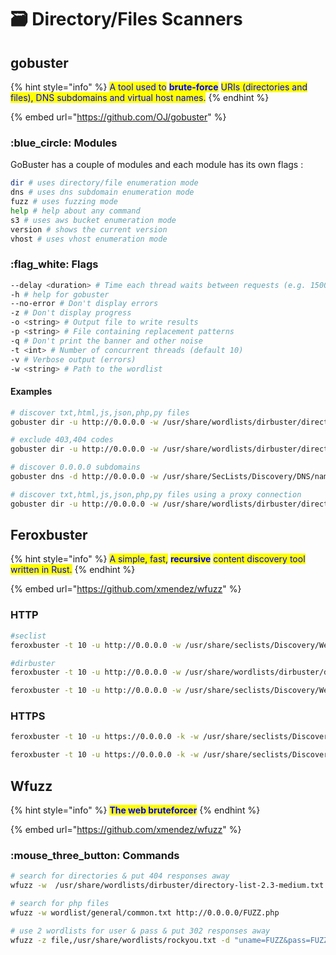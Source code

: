 # 🗃 Directory/Files Scanners

## gobuster

{% hint style="info" %}
<mark style="color:blue;">A tool used to</mark> <mark style="color:blue;"></mark><mark style="color:blue;">**brute-force**</mark> <mark style="color:blue;"></mark><mark style="color:blue;">URIs (directories and files), DNS subdomains and virtual host names.</mark>
{% endhint %}

{% embed url="https://github.com/OJ/gobuster" %}

### :blue\_circle: Modules

GoBuster has a couple of modules and each module has its own flags :

```bash
dir # uses directory/file enumeration mode
dns # uses dns subdomain enumeration mode
fuzz # uses fuzzing mode
help # help about any command
s3 # uses aws bucket enumeration mode
version # shows the current version
vhost # uses vhost enumeration mode
```

### :flag\_white: Flags

```bash
--delay <duration> # Time each thread waits between requests (e.g. 1500ms)
-h # help for gobuster
--no-error # Don't display errors
-z # Don't display progress
-o <string> # Output file to write results
-p <string> # File containing replacement patterns
-q # Don't print the banner and other noise
-t <int> # Number of concurrent threads (default 10)
-v # Verbose output (errors)
-w <string> # Path to the wordlist
```

#### Examples

```bash
# discover txt,html,js,json,php,py files
gobuster dir -u http://0.0.0.0 -w /usr/share/wordlists/dirbuster/directory-list-2.3-medium.txt -x txt,html,js,json,php,py

# exclude 403,404 codes
gobuster dir -u http://0.0.0.0 -w /usr/share/wordlists/dirbuster/directory-list-2.3-medium.txt -b 403 404

# discover 0.0.0.0 subdomains 
gobuster dns -d http://0.0.0.0 -w /usr/share/SecLists/Discovery/DNS/namelist.txt

# discover txt,html,js,json,php,py files using a proxy connection
gobuster dir -u http://0.0.0.0 -w /usr/share/wordlists/dirbuster/directory-list-2.3-medium.txt -x txt,html,js,json,php,py --proxy http://127.0.0.1:8081
```



## Feroxbuster

{% hint style="info" %}
<mark style="color:blue;">A simple, fast,</mark> <mark style="color:blue;"></mark><mark style="color:blue;">**recursive**</mark> <mark style="color:blue;"></mark><mark style="color:blue;">content discovery tool written in Rust.</mark>
{% endhint %}

{% embed url="https://github.com/xmendez/wfuzz" %}

### HTTP

```bash
#seclist
feroxbuster -t 10 -u http://0.0.0.0 -w /usr/share/seclists/Discovery/Web-Content/common.txt -o feroxbuster

#dirbuster
feroxbuster -t 10 -u http://0.0.0.0 -w /usr/share/wordlists/dirbuster/directory-list-2.3-medium.txt -o feroxbuster

feroxbuster -t 10 -u http://0.0.0.0 -w /usr/share/seclists/Discovery/Web-Content/common.txt -x py,html,txt -o feroxbuster
```

### HTTPS

```bash
feroxbuster -t 10 -u https://0.0.0.0 -k -w /usr/share/seclists/Discovery/Web-Content/common.txt -o feroxbuster

feroxbuster -t 10 -u https://0.0.0.0 -k -w /usr/share/seclists/Discovery/Web-Content/common.txt -x py,html,txt -o feroxbuster
```

## Wfuzz

{% hint style="info" %}
<mark style="color:blue;">**The web bruteforcer**</mark>
{% endhint %}

{% embed url="https://github.com/xmendez/wfuzz" %}

### :mouse\_three\_button: Commands

```bash
# search for directories & put 404 responses away
wfuzz -w  /usr/share/wordlists/dirbuster/directory-list-2.3-medium.txt  --hc 404 http://0.0.0.0/FUZZ

# search for php files
wfuzz -w wordlist/general/common.txt http://0.0.0.0/FUZZ.php

# use 2 wordlists for user & pass & put 302 responses away
wfuzz -z file,/usr/share/wordlists/rockyou.txt -d "uname=FUZZ&pass=FUZZ"  --hc 302 http://0.0.0.0/userinfo.php	
```
